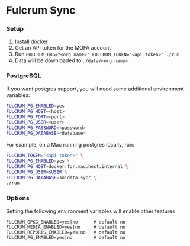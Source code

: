 # Fulcrum Sync

### Setup

1. Install docker
2. Get an API token for the MOFA account
3. Run `FULCRUM_ORG="<org name>" FULCRUM_TOKEN="<api token>" ./run`
4. Data will be downloaded to `./data/<org name>`

### PostgreSQL

If you want postgres support, you will need some additional environment variables:

```sh
FULCRUM_PG_ENABLED=yes
FULCRUM_PG_HOST=<host>
FULCRUM_PG_PORT=<port>
FULCRUM_PG_USER=<user>
FULCRUM_PG_PASSWORD=<password>
FULCRUM_PG_DATABASE=<database>
```

For example, on a Mac running postgres locally, run:

```sh
FULCRUM_TOKEN="<api token>" \
FULCRUM_PG_ENABLED=yes \
FULCRUM_PG_HOST=docker.for.mac.host.internal \
FULCRUM_PG_USER=$USER \
FULCRUM_PG_DATABASE=snidata_sync \
./run
```

### Options

Setting the following environment variables will enable other features

```
FULCRUM_GPKG_ENABLED=yes|no      # default no
FULCRUM_MEDIA_ENABLED=yes|no     # default no
FULCRUM_REPORTS_ENABLED=yes|no   # default no
FULCRUM_PG_ENABLED=yes|no        # default no
```
